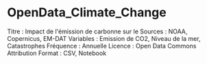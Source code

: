 # OpenData_Climate_Change

Titre : Impact de l'émission de carbonne sur le
Sources : NOAA, Copernicus, EM-DAT 
Variables : Emission de CO2, Niveau de la mer, Catastrophes 
Fréquence : Annuelle 
Licence : Open Data Commons Attribution 
Format : CSV, Notebook
